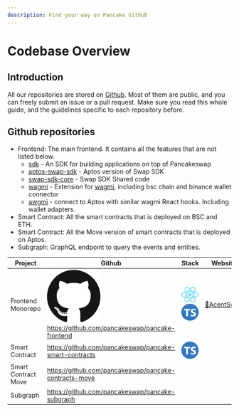 ```yaml
---
description: Find your way on Pancake Github
---
```


# Codebase Overview

## Introduction

All our repositories are stored on [Github](https://github.com/pancakeswap). Most of them are public, and you can freely submit an issue or a pull request. Make sure you read this whole guide, and the guidelines specific to each repository before.

## Github repositories

* Frontend: The main frontend. It contains all the features that are not listed below.
  * [sdk](https://github.com/pancakeswap/pancake-frontend/blob/develop/packages/swap-sdk) - An SDK for building applications on top of Pancakeswap
  * [aptos-swap-sdk](https://github.com/pancakeswap/pancake-frontend/blob/develop/packages/aptos-swap-sdk) - Aptos version of Swap SDK
  * [swap-sdk-core](https://github.com/pancakeswap/pancake-frontend/blob/develop/packages/swap-sdk-core) - Swap SDK Shared code
  * [wagmi](https://github.com/pancakeswap/pancake-frontend/blob/develop/packages/wagmi) - Extension for [wagmi](https://github.com/wagmi-dev/wagmi), including bsc chain and binance wallet connector
  * [awgmi](https://github.com/pancakeswap/pancake-frontend/blob/develop/packages/awgmi) - connect to Aptos with similar wagmi React hooks. Including wallet adapters.
* Smart Contract: All the smart contracts that is deployed on BSC and ETH.
* Smart Contract: All the Move version of smart contracts that is deployed on Aptos.
* Subgraph: GraphQL endpoint to query the events and entities.



<table><thead><tr><th>Project</th><th>Github</th><th>Stack</th><th data-hidden>Website</th></tr></thead><tbody><tr><td>Frontend Monorepo</td><td><a href="https://github.com/pancakeswap/pancake-frontend"><img src="../../.gitbook/assets/GitHub-Mark-120px-plus.png" alt="" data-size="line"></a><a href="https://github.com/pancakeswap/pancake-frontend">https://github.com/pancakeswap/pancake-frontend</a></td><td><img src="../../.gitbook/assets/download.svg" alt="" data-size="line"><img src="../../.gitbook/assets/ts-logo-round-128.svg" alt="" data-size="line"></td><td><a href="https://pancakeswap.finance">🔗AcentSwap</a></td></tr><tr><td>Smart Contract</td><td><a href="https://github.com/pancakeswap/pancake-smart-contracts">https://github.com/pancakeswap/pancake-smart-contracts</a></td><td><img src="https://ludu-assets.s3.amazonaws.com/lesson-icons/26/OS6xpcvmIL6y0G3ZQW99" alt="" data-size="line"><img src="https://hardhat.org/apple-touch-icon.png" alt="" data-size="line"><img src="../../.gitbook/assets/ts-logo-round-128.svg" alt="" data-size="line"></td><td></td></tr><tr><td>Smart Contract Move</td><td><a href="https://github.com/pancakeswap/pancake-contracts-move">https://github.com/pancakeswap/pancake-contracts-move</a></td><td></td><td></td></tr><tr><td>Subgraph</td><td><a href="https://github.com/pancakeswap/pancake-subgraph">https://github.com/pancakeswap/pancake-subgraph </a></td><td><img src="https://upload.wikimedia.org/wikipedia/commons/thumb/1/17/GraphQL_Logo.svg/1200px-GraphQL_Logo.svg.png" alt="" data-size="line"></td><td></td></tr></tbody></table>

